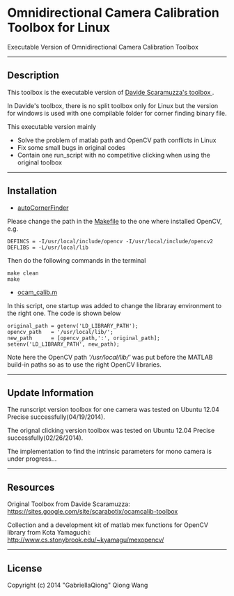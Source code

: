 Omnidirectional Camera Calibration Toolbox for Linux
==========

Executable Version of Omnidirectional Camera Calibration Toolbox


------
Description
------

This toolbox is the executable version of [Davide Scaramuzza's toolbox ](https://sites.google.com/site/scarabotix/ocamcalib-toolbox).

In Davide's toolbox, there is no split toolbox only for Linux but the version for windows is used with one compilable folder for corner finding binary file.

This executable version mainly

* Solve the problem of matlab path and OpenCV path conflicts in Linux
* Fix some small bugs in original codes
* Contain one run_script with no competitive clicking when using the original toolbox

-----
Installation
-----
* [autoCornerFinder](https://github.com/GabriellaQiong/ocam_linux/tree/master/autoCornerFinder)

Please change the path in the  [Makefile](https://github.com/GabriellaQiong/ocam_linux/tree/master/autoCornerFinder/Makefile) to the one where installed OpenCV, e.g.

```
DEFINCS = -I/usr/local/include/opencv -I/usr/local/include/opencv2
DEFLIBS = -L/usr/local/lib
```
Then do the following commands in the terminal

```
make clean
make
```

* [ocam_calib.m](https://raw.github.com/GabriellaQiong/ocam_linux/master/gui/ocam_calib.m)

In this script, one startup was added to change the libraray environment to the right one. The code is shown below

```
original_path = getenv('LD_LIBRARY_PATH');
opencv_path   = '/usr/local/lib/';
new_path      = [opencv_path,':', original_path];
setenv('LD_LIBRARY_PATH', new_path);
```

Note here the OpenCV path *'/usr/local/lib/'* was put before the MATLAB build-in paths so as to use the right OpenCV libraries.

-----
Update Information
-----

The runscript version toolbox for one camera was tested on Ubuntu 12.04 Precise successfully(04/19/2014).

The orignal clicking version toolbox was tested on Ubuntu 12.04 Precise successfully(02/26/2014).

The implementation to find the intrinsic parameters for mono camera is under progress...

-----
Resources
-----
Original Toolbox from Davide Scaramuzza: https://sites.google.com/site/scarabotix/ocamcalib-toolbox

Collection and a development kit of matlab mex functions for OpenCV library from Kota Yamaguchi: http://www.cs.stonybrook.edu/~kyamagu/mexopencv/

-----
License
-----

Copyright (c) 2014 "GabriellaQiong" Qiong Wang
